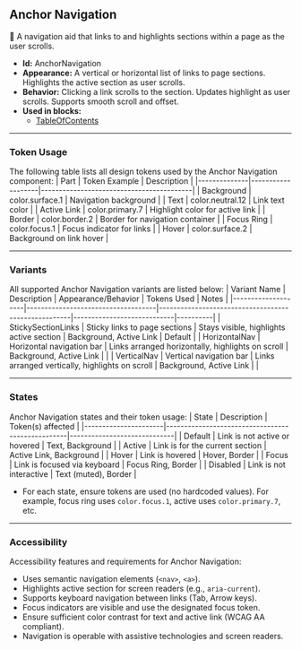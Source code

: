 ## Anchor Navigation
🔗 A navigation aid that links to and highlights sections within a page as the user scrolls.
- **Id:** AnchorNavigation
- **Appearance:** A vertical or horizontal list of links to page sections. Highlights the active section as user scrolls.
- **Behavior:** Clicking a link scrolls to the section. Updates highlight as user scrolls. Supports smooth scroll and offset.
- **Used in blocks:**
  - [TableOfContents](../blocks/TableOfContents.md)

---

### Token Usage
The following table lists all design tokens used by the Anchor Navigation component:
| Part         | Token Example      | Description                              |
|--------------|-------------------|------------------------------------------|
| Background   | color.surface.1   | Navigation background                    |
| Text         | color.neutral.12  | Link text color                          |
| Active Link  | color.primary.7   | Highlight color for active link          |
| Border       | color.border.2    | Border for navigation container          |
| Focus Ring   | color.focus.1     | Focus indicator for links                |
| Hover        | color.surface.2   | Background on link hover                 |

---

### Variants
All supported Anchor Navigation variants are listed below:
| Variant Name        | Description                        | Appearance/Behavior                                 | Tokens Used                | Notes    |
|--------------------|------------------------------------|-----------------------------------------------------|----------------------------|----------|
| StickySectionLinks | Sticky links to page sections      | Stays visible, highlights active section           | Background, Active Link    | Default  |
| HorizontalNav      | Horizontal navigation bar          | Links arranged horizontally, highlights on scroll  | Background, Active Link    |          |
| VerticalNav        | Vertical navigation bar            | Links arranged vertically, highlights on scroll    | Background, Active Link    |          |

---

### States
Anchor Navigation states and their token usage:
| State                | Description                                      | Token(s) affected           |
|----------------------|--------------------------------------------------|-----------------------------|
| Default              | Link is not active or hovered                    | Text, Background            |
| Active               | Link is for the current section                  | Active Link, Background     |
| Hover                | Link is hovered                                  | Hover, Border               |
| Focus                | Link is focused via keyboard                     | Focus Ring, Border          |
| Disabled             | Link is not interactive                          | Text (muted), Border        |

- For each state, ensure tokens are used (no hardcoded values). For example, focus ring uses `color.focus.1`, active uses `color.primary.7`, etc.

---

### Accessibility
Accessibility features and requirements for Anchor Navigation:
- Uses semantic navigation elements (`<nav>`, `<a>`).
- Highlights active section for screen readers (e.g., `aria-current`).
- Supports keyboard navigation between links (Tab, Arrow keys).
- Focus indicators are visible and use the designated focus token.
- Ensure sufficient color contrast for text and active link (WCAG AA compliant).
- Navigation is operable with assistive technologies and screen readers.
